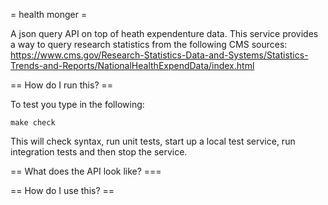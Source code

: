 = health monger =

A json query API on top of heath expendenture data. This service provides a way
to query research statistics from the following CMS sources:
https://www.cms.gov/Research-Statistics-Data-and-Systems/Statistics-Trends-and-Reports/NationalHealthExpendData/index.html


== How do I run this? ==

To test you type in the following:

```
make check
```

This will check syntax, run unit tests, start up a local test service, run integration tests and then stop the service.



== What does the API look like? ===


== How do I use this? ==

